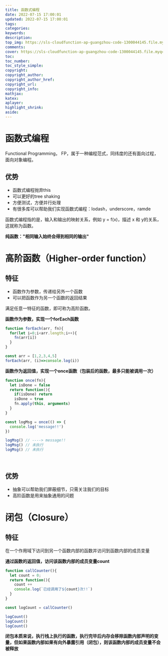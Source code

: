 ```yaml
---
title: 函数式编程
date: 2022-07-15 17:00:01
updated: 2022-07-15 17:00:01
tags:
categories:
keywords:
description:
top_img: https://sls-cloudfunction-ap-guangzhou-code-1300044145.file.myqcloud.com/upload/202207152125946.png
comments:
cover: https://sls-cloudfunction-ap-guangzhou-code-1300044145.file.myqcloud.com/upload/202207152125946.png
toc:
toc_number:
toc_style_simple:
copyright:
copyright_author:
copyright_author_href:
copyright_url:
copyright_info:
mathjax:
katex:
aplayer:
highlight_shrink:
aside:
---
```


# 函数式编程

Functional Programming， FP，属于一种编程范式，同纬度的还有面向过程，面向对象编程。

## 优势

- 函数式编程抛弃this
- 可以更好的tree shaking
- 方便测试，方便并行处理
- 有很多库可以帮助我们实现函数式编程：lodash，underscore，ramde



函数式编程指的是，输入和输出的映射关系，例如 y = f(x)，描述 x 和 y的关系，这就称为函数。

**纯函数："相同输入始终会得到相同的输出"**



# 高阶函数（Higher-order function）

## 特征

- 函数作为参数，传递给另外一个函数
- 可以把函数作为另一个函数的返回结果

满足任意一特征的函数，即可称为高阶函数。



**函数作为参数，实现一个forEach函数**

```javascript
function forEach(arr, fn){
  for(let i=0;i<arr.length;i++){
    fn(arr[i])
  }
}

const arr = [1,2,3,4,5]
forEach(arr, (i)=>console.log(i))
```



**函数作为返回值，实现一个once函数（包装后的函数，最多只能被调用一次）**

```javascript
function once(fn){
  let isDone = false
  return function(){
    if(isDone) return 
    isDone = true
    fn.apply(this, arguments)
  }
}

const logMsg = once(() => {
  console.log('message!!')
})

logMsg() // ----> message!!
logMsg() // 未执行
logMsg() // 未执行
```

​	

## 优势

- 抽象可以帮助我们屏蔽细节，只需关注我们的目标
- 高阶函数是用来抽象通用的问题



# 闭包（Closure）

## 特征

在一个作用域下访问到另一个函数内部的函数并访问到函数内部的成员变量



**通过函数的返回值，访问该函数内部的成员变量count**

```javascript
function callCounter(){
  let count = 0;
  return function(){
    count ++
    console.log(`已经调用了${count}次!!`)
  }
}

const logCount = callCounter()

logCount()
logCount()
logCount()
```



**闭包本质来说，执行栈上执行的函数，执行完毕后内存会移除函数内部声明的变量，但如果函数内部如果有向外暴露引用（闭包），则该函数内部的成员变量不会被释放**